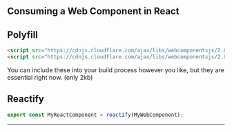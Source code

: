 ## Consuming a Web Component in React

## Polyfill

```html
<script src="https://cdnjs.cloudflare.com/ajax/libs/webcomponentsjs/2.0.2/webcomponents-loader.js"></script>
<script src="https://cdnjs.cloudflare.com/ajax/libs/webcomponentsjs/2.0.2/custom-elements-es5-adapter.js"></script>
```

<div class="notes">
You can include these into your build process however you like, but they are essential right now. (only 2kb)


</div>

## Reactify

```javascript
export const MyReactComponent = reactify(MyWebComponent);
```

---
